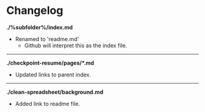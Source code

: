 # Changelog

**./%subfolder%/index.md**
* Renamed to 'readme.md'
	* Github will interpret this as the index file.

---

**./checkpoint-resume/pages/*.md**
* Updated links to parent index.

---

**./clean-spreadsheet/background.md**
* Added link to readme file.
